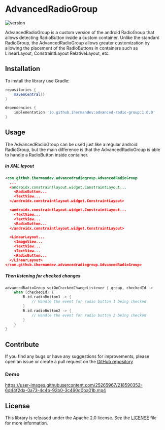 # AdvancedRadioGroup
![version](https://img.shields.io/badge/advanced--radio--group-v1.0.0-blue)

AdvancedRadioGroup is a custom version of the android RadioGroup that allows detecting RadioButton 
inside a custom container. Unlike the standard RadioGroup, the AdvancedRadioGroup allows greater 
customization by allowing the placement of the RadioButtons in containers such as LinearLayout, 
ConstraintLayout RelativeLayout, etc.
## Installation
To install the library use Gradle:

```groovy
repositories {
    mavenCentral()
}

dependencies {
    implementation 'io.github.ihermandev:advanced-radio-group:1.0.0'
}
```
## Usage
The AdvancedRadioGroup can be used just like a regular android RadioGroup, but the main difference 
is that the AdvancedRadioGroup is able to handle a RadioButton inside container.
##### In XML layout
```XML
<com.github.ihermandev.advancedradiogroup.AdvancedRadioGroup
  ...
  <androidx.constraintlayout.widget.ConstraintLayout...
    <RadioButton...
    <TextView...
  </androidx.constraintlayout.widget.ConstraintLayout>

  <androidx.constraintlayout.widget.ConstraintLayout...
    <TextView...
    <TextView...
    <RadioButton...
  </androidx.constraintlayout.widget.ConstraintLayout>

  <LinearLayout...
    <ImageView...
    <TextView...
    <TextView...
    <RadioButton...
  </LinearLayout>
</com.github.ihermandev.advancedradiogroup.AdvancedRadioGroup>
```
##### Then listening for checked changes
```kotlin
advancedRadioGroup.setOnCheckedChangeListener { group, checkedId ->
    when (checkedId) {
        R.id.radioButton1 -> {
            // Handle the event for radio button 1 being checked
        }
        R.id.radioButton2 -> {
            // Handle the event for radio button 2 being checked
        }
    }
}
```
## Contribute
If you find any bugs or have any suggestions for improvements, please open an issue or create a pull
request on the [GitHub repository](https://github.com/ihermandev/advanced-radio-group)
### Demo

https://user-images.githubusercontent.com/25265967/218590352-6d44f2da-0a73-4c4b-92b0-3c460d0ba01b.mp4

## License
This library is released under the Apache 2.0 license. See the [LICENSE](https://github.com/ihermandev/advanced-radio-group/blob/master/LICENSE.md) file for more information.
